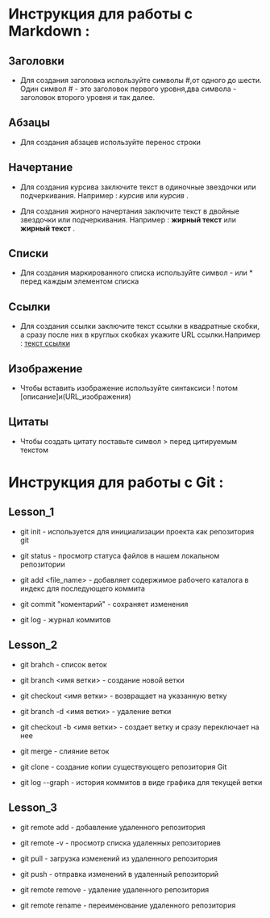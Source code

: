 # Инструкция для работы с Markdown :

## Заголовки 

* Для создания заголовка используйте символы #,от одного до шести. Один символ # - это заголовок первого уровня,два символа - заголовок второго уровня и так далее.



## Абзацы

* Для создания абзацев используйте перенос строки



## Начертание

* Для создания курсива заключите текст в одиночные звездочки или подчеркивания. Например : *курсив* или _курсив_ .

* Для создания жирного начертания заключите текст в двойные звездочки или подчеркивания. Например : **жирный текст** или __жирный текст__ .



## Списки

* Для создания маркированного списка используйте символ - или * перед каждым элементом списка



## Ссылки

* Для создания ссылки заключите текст ссылки в квадратные скобки, а сразу после них в круглых скобках укажите URL ссылки.Например : [текст ссылки](https://www.example.com)



## Изображение

* Чтобы вставить изображение используйте синтаксиси ! потом [описание]и(URL_изображения)




## Цитаты

* Чтобы создать цитату поставьте символ > перед цитируемым текстом

# Инструкция для работы с Git :

## Lesson_1

* git init - используется для инициализации проекта как репозитория git

* git status - просмотр статуса файлов в нашем локальном репозитории

* git add <file_name> - добавляет содержимое рабочего каталога
в индекс для последующего коммита 

* git commit "коментарий" - сохраняет изменения


* git log - журнал коммитов



## Lesson_2

* git brahch - список веток

* git branch <имя ветки> - создание новой ветки

* git checkout <имя ветки> - возвращает на указанную ветку

* git branch -d <имя ветки> - удаление ветки


* git checkout -b <имя ветки> - создает ветку и сразу переключает на нее

* git merge - слияние веток

* git clone - создание копии существующего репозитория Git

* git log --graph - история коммитов в виде графика для текущей ветки






## Lesson_3

* git remote add - добавление удаленного репозитория

* git remote -v  - просмотр списка удаленных репозиториев 

* git pull - загрузка изменений из удаленного репозитория

* git push - отправка изменений в удаленный репозиторий

* git remote remove - удаление удаленного репозитория

* git remote rename - переименование удаленного репозитория

